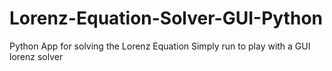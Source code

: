 # Lorenz-Equation-Solver-GUI-Python
Python App for solving the Lorenz Equation
Simply run to play with a GUI lorenz solver
